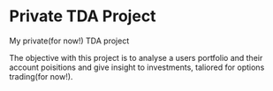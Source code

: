 # Private TDA Project
My private(for now!) TDA project

The objective with this project is to analyse a users portfolio and 
their account poisitions and give insight to investments, taliored
for options trading(for now!).
